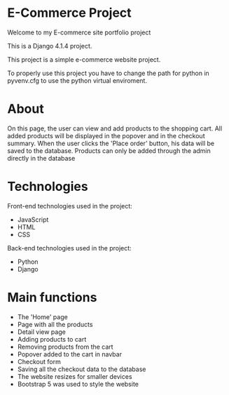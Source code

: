 # E-Commerce Project
Welcome to my E-commerce site portfolio project

This is a Django 4.1.4 project.

This project is a simple e-commerce website project.

To properly use this project you have to change the path for python in pyvenv.cfg to use the python virtual enviroment.
# About

On this page, the user can view and add products to the shopping cart. All added products will be displayed in the popover and in the checkout summary. When the user clicks the 'Place order' button, his data will be saved to the database. Products can only be added through the admin directly in the database

# Technologies

Front-end technologies used in the project:
- JavaScript
- HTML
- CSS

Back-end technologies used in the project:
- Python
- Django

# Main functions

- The 'Home' page
- Page with all the products
- Detail view page
- Adding products to cart
- Removing products from the cart
- Popover added to the cart in navbar
- Checkout form
- Saving all the checkout data to the database
- The website resizes for smaller devices
- Bootstrap 5 was used to style the website
